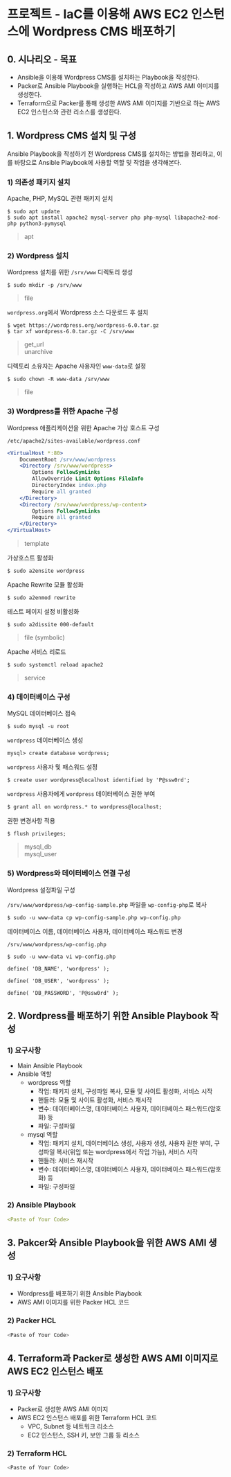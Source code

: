 # 프로젝트 - IaC를 이용해 AWS EC2 인스턴스에 Wordpress CMS 배포하기

## 0. 시나리오 - 목표

- Ansible을 이용해 Wordpress CMS를 설치하는 Playbook을 작성한다.
- Packer로 Ansible Playbook을 실행하는 HCL을 작성하고 AWS AMI 이미지를 생성한다.
- Terraform으로 Packer를 통해 생성한 AWS AMI 이미지를 기반으로 하는 AWS EC2 인스턴스와 관련 리소스를 생성한다.

## 1. Wordpress CMS 설치 및 구성

Ansible Playbook을 작성하기 전 Wordpress CMS를 설치하는 방법을 정리하고, 이를 바탕으로  Ansible Playbook에 사용할 역할 및 작업을 생각해본다.

### 1) 의존성 패키지 설치

Apache, PHP, MySQL 관련 패키지 설치

```console
$ sudo apt update
$ sudo apt install apache2 mysql-server php php-mysql libapache2-mod-php python3-pymysql
```
> apt

### 2) Wordpress 설치

Wordpress 설치를 위한 `/srv/www` 디렉토리 생성

```console
$ sudo mkdir -p /srv/www
```

> file

`wordpress.org`에서 Wordpress 소스 다운로드 후 설치

```console
$ wget https://wordpress.org/wordpress-6.0.tar.gz
$ tar xf wordpress-6.0.tar.gz -C /srv/www
```

> get_url  
> unarchive

디렉토리 소유자는 Apache 사용자인 `www-data`로 설정

```console
$ sudo chown -R www-data /srv/www
```

> file

### 3) Wordpress를 위한 Apache 구성

Wordpress 애플리케이션을 위한 Apache 가상 호스트 구성

`/etc/apache2/sites-available/wordpress.conf`

```apache
<VirtualHost *:80>
    DocumentRoot /srv/www/wordpress
    <Directory /srv/www/wordpress>
        Options FollowSymLinks
        AllowOverride Limit Options FileInfo
        DirectoryIndex index.php
        Require all granted
    </Directory>
    <Directory /srv/www/wordpress/wp-content>
        Options FollowSymLinks
        Require all granted
    </Directory>
</VirtualHost>
```

> template

가상호스트 활성화

```console
$ sudo a2ensite wordpress
```

Apache Rewrite 모듈 활성화

```console
$ sudo a2enmod rewrite
```

테스트 페이지 설정 비활성화

```console
$ sudo a2dissite 000-default
```

> file (symbolic)

Apache 서비스 리로드

```console
$ sudo systemctl reload apache2
```

> service

### 4) 데이터베이스 구성

MySQL 데이터베이스 접속

```console
$ sudo mysql -u root
```

`wordpress` 데이터베이스 생성

```console
mysql> create database wordpress;
```

`wordpress` 사용자 및 패스워드 설정

```console
$ create user wordpress@localhost identified by 'P@ssw0rd';
```

`wordpress` 사용자에게 `wordpress` 데이터베이스 권한 부여

```console
$ grant all on wordpress.* to wordpress@localhost;
```

권한 변경사항 적용

```console
$ flush privileges;
```

> mysql_db  
> mysql_user

### 5) Wordpress와 데이터베이스 연결 구성

Wordpress 설정파일 구성

`/srv/www/wordpress/wp-config-sample.php` 파일을 `wp-config-php`로 복사

```console
$ sudo -u www-data cp wp-config-sample.php wp-config.php
```

데이터베이스 이름, 데이터베이스 사용자, 데이터베이스 패스워드 변경

`/srv/www/wordpress/wp-config.php`

```console
$ sudo -u www-data vi wp-config.php 
```
```
define( 'DB_NAME', 'wordpress' );

define( 'DB_USER', 'wordpress' );

define( 'DB_PASSWORD', 'P@ssw0rd' );
```

## 2. Wordpress를 배포하기 위한 Ansible Playbook 작성

### 1) 요구사항

- Main Ansible Playbook
- Ansible 역할
  - wordpress 역할
    - 작업: 패키지 설치, 구성파일 복사, 모듈 및 사이트 활성화, 서비스 시작
    - 핸들러: 모듈 및 사이트 활성화, 서비스 재시작
    - 변수: 데이터베이스명, 데이터베이스 사용자, 데이터베이스 패스워드(암호화) 등
    - 파일: 구성파일
  - mysql 역할
    - 작업: 패키지 설치, 데이터베이스 생성, 사용자 생성, 사용자 권한 부여, 구성파일 복사(위임 또는 wordpress에서 작업 가능), 서비스 시작
    - 핸들러: 서비스 재시작
    - 변수: 데이터베이스명, 데이터베이스 사용자, 데이터베이스 패스워드(암호화) 등
    - 파일: 구성파일

### 2) Ansible Playbook

```yaml
<Paste of Your Code>
```

## 3. Pakcer와 Ansible Playbook을 위한 AWS AMI 생성

### 1) 요구사항

- Wordpress를 배포하기 위한 Ansible Playbook
- AWS AMI 이미지를 위한 Packer HCL 코드

### 2) Packer HCL

```terraform
<Paste of Your Code>
```

## 4. Terraform과 Packer로 생성한 AWS AMI 이미지로 AWS EC2 인스턴스 배포

### 1) 요구사항

- Packer로 생성한 AWS AMI 이미지
- AWS EC2 인스턴스 배포를 위한 Terraform HCL 코드
  - VPC, Subnet 등 네트워크 리소스
  - EC2 인스턴스, SSH 키, 보안 그룹 등 리소스

### 2) Terraform HCL

```terraform
<Paste of Your Code> 
```
